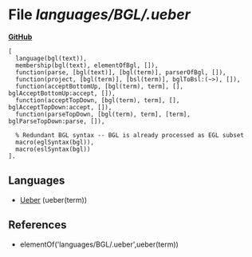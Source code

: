 # File _languages/BGL/.ueber_
**[GitHub](https://github.com/softlang/yas/blob/master/languages/BGL/.ueber)**
```
[
  language(bgl(text)),
  membership(bgl(text), elementOfBgl, []),
  function(parse, [bgl(text)], [bgl(term)], parserOfBgl, []),
  function(project, [bgl(term)], [bsl(term)], bglToBsl:(~>), []),
  function(acceptBottomUp, [bgl(term), term], [], bglAcceptBottomUp:accept, []),
  function(acceptTopDown, [bgl(term), term], [], bglAcceptTopDown:accept, []),
  function(parseTopDown, [bgl(term), term], [term], bglParseTopDown:parse, []),

  % Redundant BGL syntax -- BGL is already processed as EGL subset
  macro(eglSyntax(bgl)),
  macro(eslSyntax(bgl))
].

```

## Languages
* [Ueber](../languages/Ueber.md) (ueber(term))

## References
* elementOf('languages/BGL/.ueber',ueber(term))
